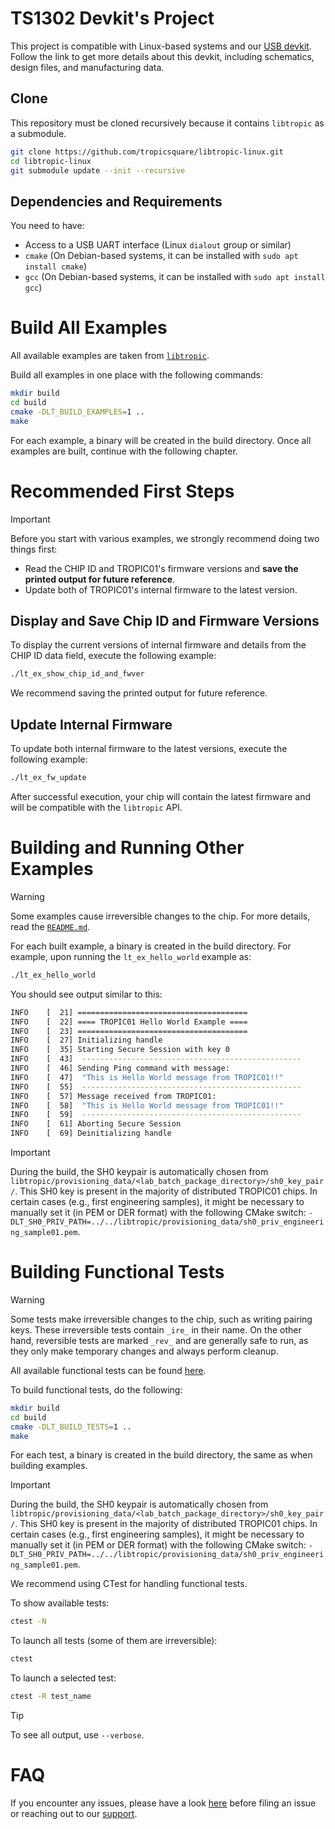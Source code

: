 # TS1302 Devkit's Project
This project is compatible with Linux-based systems and our [USB devkit](https://github.com/tropicsquare/tropic01-stm32u5-usb-devkit-hw). Follow the link to get more details about this devkit, including schematics, design files, and manufacturing data.

## Clone

This repository must be cloned recursively because it contains `libtropic` as a submodule.

```bash
git clone https://github.com/tropicsquare/libtropic-linux.git
cd libtropic-linux
git submodule update --init --recursive
```

## Dependencies and Requirements

You need to have:
* Access to a USB UART interface (Linux `dialout` group or similar)
* `cmake` (On Debian-based systems, it can be installed with `sudo apt install cmake`)
* `gcc` (On Debian-based systems, it can be installed with `sudo apt install gcc`)

# Build All Examples

All available examples are taken from [`libtropic`](https://github.com/tropicsquare/libtropic/tree/master/examples).

Build all examples in one place with the following commands:

```bash
mkdir build
cd build
cmake -DLT_BUILD_EXAMPLES=1 ..
make
```

For each example, a binary will be created in the build directory. Once all examples are built, continue with the following chapter.

# Recommended First Steps

> [!IMPORTANT]
> Before you start with various examples, we strongly recommend doing two things first:
> * Read the CHIP ID and TROPIC01's firmware versions and **save the printed output for future reference**.
> * Update both of TROPIC01's internal firmware to the latest version.

## Display and Save Chip ID and Firmware Versions

To display the current versions of internal firmware and details from the CHIP ID data field, execute the following example:

```bash
./lt_ex_show_chip_id_and_fwver
```

We recommend saving the printed output for future reference.

## Update Internal Firmware

To update both internal firmware to the latest versions, execute the following example:

```bash
./lt_ex_fw_update
```

After successful execution, your chip will contain the latest firmware and will be compatible with the `libtropic` API.

# Building and Running Other Examples

> [!WARNING]
> Some examples cause irreversible changes to the chip. For more details, read the [`README.md`](https://github.com/tropicsquare/libtropic/tree/master/examples).

For each built example, a binary is created in the build directory. For example, upon running the `lt_ex_hello_world` example as:

```bash
./lt_ex_hello_world
```

You should see output similar to this:

```bash
INFO    [  21] ======================================
INFO    [  22] ==== TROPIC01 Hello World Example ====
INFO    [  23] ======================================
INFO    [  27] Initializing handle
INFO    [  35] Starting Secure Session with key 0
INFO    [  43] 	-------------------------------------------------
INFO    [  46] Sending Ping command with message:
INFO    [  47] 	"This is Hello World message from TROPIC01!!"
INFO    [  55] 	-------------------------------------------------
INFO    [  57] Message received from TROPIC01:
INFO    [  58] 	"This is Hello World message from TROPIC01!!"
INFO    [  59] 	-------------------------------------------------
INFO    [  61] Aborting Secure Session
INFO    [  69] Deinitializing handle
```

> [!IMPORTANT]
> During the build, the SH0 keypair is automatically chosen from `libtropic/provisioning_data/<lab_batch_package_directory>/sh0_key_pair/`. This SH0 key is present in the majority of distributed TROPIC01 chips. In certain cases (e.g., first engineering samples), it might be necessary to manually set it (in PEM or DER format) with the following CMake switch: `-DLT_SH0_PRIV_PATH=../../libtropic/provisioning_data/sh0_priv_engineering_sample01.pem`.

# Building Functional Tests

> [!WARNING]
> Some tests make irreversible changes to the chip, such as writing pairing keys. These irreversible tests contain `_ire_` in their name. On the other hand, reversible tests are marked `_rev_` and are generally safe to run, as they only make temporary changes and always perform cleanup.

All available functional tests can be found [here](https://github.com/tropicsquare/libtropic/tree/master/tests/functional/).

To build functional tests, do the following:

```bash
mkdir build
cd build
cmake -DLT_BUILD_TESTS=1 ..
make
```

For each test, a binary is created in the build directory, the same as when building examples.

> [!IMPORTANT]
> During the build, the SH0 keypair is automatically chosen from `libtropic/provisioning_data/<lab_batch_package_directory>/sh0_key_pair/`. This SH0 key is present in the majority of distributed TROPIC01 chips. In certain cases (e.g., first engineering samples), it might be necessary to manually set it (in PEM or DER format) with the following CMake switch: `-DLT_SH0_PRIV_PATH=../../libtropic/provisioning_data/sh0_priv_engineering_sample01.pem`.

We recommend using CTest for handling functional tests.

To show available tests:

```bash
ctest -N
```

To launch all tests (some of them are irreversible):

```bash
ctest
```

To launch a selected test:

```bash
ctest -R test_name
```

> [!TIP]
> To see all output, use `--verbose`.

# FAQ

If you encounter any issues, please have a look [here](./../FAQ.md) before filing an issue or reaching out to our [support](https://support.desk.tropicsquare.com/).
